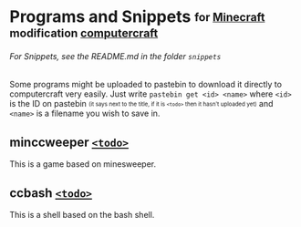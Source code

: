 <!-- Written in Markdown, use it to view it! -->

 Programs and Snippets <sub><sup>for [Minecraft][MC Web] modification [computercraft][CC Web]</sup></sub>
====================================================================================
###### For Snippets, see the README.md in the folder `snippets`

Some programs might be uploaded to pastebin to download it directly to computercraft
very easily.
Just write `pastebin get <id> <name>` where `<id>` is the ID on pastebin <sub><sup>(it says next to the title, if it is `<todo>` then it hasn't uploaded yet)</sup></sub> and `<name>` is a filename you wish to save in.

 minccweeper [`<todo>`][pb mineccweeper]
-------------
This is a game based on minesweeper.

 ccbash [`<todo>`][pb ccbash]
--------
This is a shell based on the bash shell.

<!---- LINK LIST ---->
<!-- Programs -->
[pb mineccweeper]: http://pastebin.com
[pb ccbash]: http://pastebin.com
<!-- Other things -->
[MC Web]: http://minecraft.net
[CC Web]: http://computercraft.info
